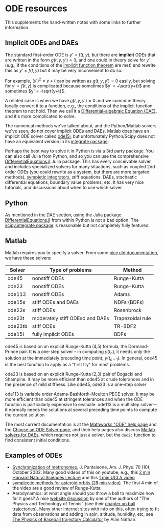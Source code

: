 # ODE resources

This supplements the hand-written notes with some links to further information

## Implicit ODEs and DAEs

The standard first-order ODE is $y' = f(t,y)$, but there are **implicit** ODEs that are written in the form $g(t,y,y')=0$, and one could in theory solve for $y'$ (e.g., if the conditions of the [implicit function theorem](https://en.wikipedia.org/wiki/Implicit_function_theorem) are met) and rewrite this as $y'=f(t,y)$ but it may be very inconvenient to do so.

For example, $(y')^2 = y + t$ can be written as $g(t,y,y')=0$ easily, but solving for $y'=f(t,y)$ is complicated because sometimes $y' = +\sqrt{y+t}$ and sometimes $y' = -\sqrt{y+t}$.

A related case is when we have $g(t,y,y')=0$ and we *cannot* in theory locally convert it to a function, e.g., the conditions of the implicit function theorem to not hold.  Then we call it a [Differential-algebraic Equation (DAE)](https://en.wikipedia.org/wiki/Differential-algebraic_system_of_equations), and it's more complicated to solve.

The numerical methods we've talked about, and the Python/Matlab solvers we've seen, do not cover implicit ODEs and DAEs.  Matlab does have an implicit ODE solver called [ode15i](https://www.mathworks.com/help/matlab/ref/ode15i.html), but unfortunately Python/Scipy does not have an equivalent version in its [integrate package](https://docs.scipy.org/doc/scipy/reference/integrate.html).

Perhaps the best way to solve it in Python is via a 3rd party package. You can also call Julia from Python, and so you can use the comprehensive [DifferentialEquations.jl](https://diffeq.sciml.ai/stable/#Installing-from-Python) Julia package. This has every conceivable solver, and includes specialized solvers for many situations, such as coupled 2nd order ODEs (you could rewrite as a system, but there are more targeted methods), [sympletic integrators](https://en.wikipedia.org/wiki/Symplectic_integrator), stiff equations, DAEs, stochastic differential equations, boundary value problems, etc.  It has very nice tutorials, and discussions about when to use which solver.

## Python
As mentioned in the DAE section, using the Julia package  [DifferentialEquations.jl](https://diffeq.sciml.ai) from within Python is not a bad option.  The [scipy.integrate package](https://docs.scipy.org/doc/scipy/reference/integrate.html) is reasonable but not completely fully featured.

## Matlab
Matlab requires you to specify a solver.  From some [nice old documentation](http://eaton.math.rpi.edu/faculty/holmes/courses/csums/spring09/resources/ode.help.pdf), we have these solvers:

| Solver      | Type of problems | Method |
| ----------- | ----------- | ---- |
| ode45      | nonstiff ODEs       | Runge-Kutta
| ode23   | nonstiff ODEs        | Runge-Kutta
| ode113 | nonstiff ODEs  | Adams  |
| ode15s   | stiff ODEs and DAEs  |  NDFs (BDFs) |
| ode23s   |  stiff ODEs | Rosenbrock  |
| ode23t   | moderately stiff ODEsd and DAEs  |  Trapezoidal rule |
| ode23tb  | stiff ODEs  | TR-BDF2  |
| ode15i   | fully implicit ODEs  | BDFs  |

ode45 is based on an explicit Runge-Kutta (4,5) formula, the Dormand-Prince pair. It is a one-step solver – in computing $y(t_n)$, it needs only the solution at the immediately preceding time point, $y(t_{n-1})$. In general, ode45 is the best function to apply as a "first
try" for most problems.

ode23 is based on an explicit Runge-Kutta (2,3) pair of Bogacki and Shampine. It may be more efficient than ode45 at crude tolerances and in the presence of mild stiffness. Like ode45, ode23 is a one-step solver

ode113 is variable order Adams-Bashforth-Moulton PECE solver. It may be more efficient than ode45 at stringent tolerances and when the ODE function is particularly expensive to evaluate. ode113 is a multistep solver—it normally needs the solutions at several preceding time points to compute the current solution

The most current documentation is at the [Mathworks "ODE" help page](https://www.mathworks.com/help/matlab/ordinary-differential-equations.html) and the [Choose an ODE Solver page](https://www.mathworks.com/help/matlab/math/choose-an-ode-solver.html), and their help pages also discuss [Matlab solvers for DAEs](https://www.mathworks.com/help/matlab/math/solve-differential-algebraic-equations-daes.html), which requires not just a solver, but the `decic` function to find consistent initial conditions.

## Examples of ODEs

- [Synchronization of metronomes](http://www.math.pitt.edu/~bard/classes/mth3380/syncpapers/metronome.pdf), J. Pantaleone, Am. J. Phys. 70 (10), October 2002. Many good videos of this on youtube, e.g., this [2 min Harvard Natural Sciences Lecture](https://youtu.be/Aaxw4zbULMs) and this [1 min UCLA video](https://youtu.be/T58lGKREubo)
- [symplectic methods for asteroid orbits (28 min video)](https://youtu.be/zLnIWwvfuo4).  The first 4 min of the video are a good review of Runge-Kutta
- Aerodynamics: at what angle should you throw a ball to maximize how far it goes? A nice [website discussion](http://www.physics.usyd.edu.au/~cross/TRAJECTORIES/Trajectories.html) by one of the authors of "The Physics and Technology of Tennis" (see their [chapter on ball trajectories](http://www.physics.usyd.edu.au/~cross/TRAJECTORIES/42.%20Ball%20Trajectories.pdf)). Many other internet sites with info on this, often trying to fit data from observations and adding in spin, altitude, humidity, etc; see [The Physics of Baseball trajectory Calculator](http://baseball.physics.illinois.edu/trajectory-calculator-new3D.html) by Alan Nathan.
